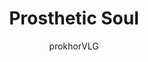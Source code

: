 ---
title: "Prosthetic Soul"
excerpt: "Instead of medical development focused on keeping people alive for as long as possible with little regard for whether that life is still worth living, little worth is ever placed on the length of a life. Instead, medical researchers and doctors remain focused on developing ways of improving the quality of the life people already have, since a post-scarcity society limited by its population demands it."
author: "prokhorVLG"

raw: prosthetic-soul
permalink: /codex/technology/medical-science/prosthetic-soul/
layout: blank_page

page_highlight: "#00ffff"
image: "/assets/images/codex/prosthetic-soul.png"

page_features: [
                {
                  type: 'codexHead', init: {
                    id: 'codexHead',

                    toc: [ 
                      { title: '-', url: '-' },
                    ],
                    no_toc: true,

                    title: "Prosthetic Soul",
                    flavor: "",
                    flavor_url: '',

                    description: "<p class='text-left'>As much as medical science deals with technology, it is also married with facets of philosophy. Much like with any civilization, the direction medical science took in Unturned Stones was largely dictated by the values of its society.</p>

                    <p class='text-left'>Instead of medical development focused on keeping people alive for as long as possible with little regard for whether that life is still worth living, little worth is ever placed on the length of a life. Instead, medical researchers and doctors remain focused on developing ways of improving the quality of the life people already have, since a post-scarcity society limited by its population demands it.</p>

                    <p class='text-left'>The result is that most people look and feel 50 when they drop dead deep into their 80s. Whether that is a preferable direction to take or not is something you'll have to decide for yourself.</p>",

                    image: "/assets/images/codex/prosthetic-soul.png",
                    imageBlurb: "being old really sucks",
                    lower_clear: 'codexLowerClear', 
                    lower_nothing: 'codexLowerNothing', 
                  }
                },
                {
                  type: 'scrollerBlock', init: {
                    id: 'prostheticScroller',
                    scroller_one: 'scroller-pros-1',
                    scroller_two: 'scroller-pros-2',
                    content: "<h2 class='font-code-l center scrollerBlockHomeHeader'>It was a typical mistake for mankind to assume that all life would resemble <span class='color-pros'>itself</span>.</h2>",
                  } 
                },
                {
                  type: 'paddingBar', init: {
                    size: '60px',
                  }
                },
              ]
---